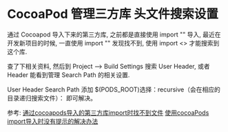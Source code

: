 # CocoaPod 管理三方库 头文件搜索设置

通过 Cocoapod 导入下来的第三方库, 之前都是直接使用  import "" 导入,  最近在开发新项目的时候,  一直使用 import "" 发现找不到, 使用 import <> 才能搜索到这个库.

查了下相关资料, 然后到  Project --> Build Settings 搜索 User Header, 或者 Header 能看到管理 Search Path 的相关设置.

User Header Search Path 添加 $(PODS_ROOT)选择：recursive（会在相应的目录递归搜索文件）：  即可解决。


参考: [通过cocoapods导入的第三方库import时找不到文件](https://segmentfault.com/q/1010000005834283)
[使用cocoaPods import导入时没有提示的解决办法](https://blog.csdn.net/win_ann/article/details/38540047)


